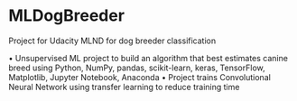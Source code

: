 # MLDogBreeder
Project for Udacity MLND for dog breeder classification

•	Unsupervised ML project to build an algorithm that best estimates canine breed using Python, NumPy, pandas, scikit-learn, keras, TensorFlow, Matplotlib, Jupyter Notebook, Anaconda 
•	Project trains Convolutional Neural Network using transfer learning to reduce training time

